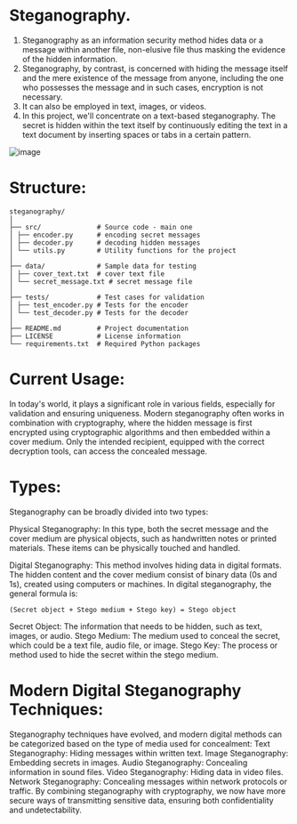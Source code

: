 # Steganography.
1) Steganography as an information security method hides data or a message within another file, non-elusive file thus masking the evidence of the hidden information. 
2) Steganography, by contrast, is concerned with hiding the message itself and the mere existence of the message from anyone, including the one who possesses the message and in such cases, encryption is not necessary. 
3) It can also be employed in text, images, or videos.
4) In this project, we'll concentrate on a text-based steganography. The secret is hidden within the text itself by continuously editing the text in a text document by inserting spaces or tabs in a certain pattern.

  ![image](https://github.com/user-attachments/assets/a553b2c9-88d1-4622-947d-efdb2c8728ff)

# Structure: 
```
steganography/
│
├── src/              # Source code - main one
│ ├── encoder.py      # encoding secret messages
│ ├── decoder.py      # decoding hidden messages
│ └── utils.py        # Utility functions for the project
│
├── data/             # Sample data for testing
│ ├── cover_text.txt  # cover text file
│ └── secret_message.txt # secret message file
│
├── tests/            # Test cases for validation
│ ├── test_encoder.py # Tests for the encoder
│ └── test_decoder.py # Tests for the decoder
│
├── README.md         # Project documentation
├── LICENSE           # License information
└── requirements.txt  # Required Python packages
```

# Current Usage:
In today's world, it plays a significant role in various fields, especially for validation and ensuring uniqueness. Modern steganography often works in combination with cryptography, where the hidden message is first encrypted using cryptographic algorithms and then embedded within a cover medium. Only the intended recipient, equipped with the correct decryption tools, can access the concealed message.

# Types:
Steganography can be broadly divided into two types:

Physical Steganography: In this type, both the secret message and the cover medium are physical objects, such as handwritten notes or printed materials. These items can be physically touched and handled.

Digital Steganography: This method involves hiding data in digital formats. The hidden content and the cover medium consist of binary data (0s and 1s), created using computers or machines. In digital steganography, the general formula is:

`(Secret object + Stego medium + Stego key) = Stego object`

Secret Object: The information that needs to be hidden, such as text, images, or audio.
Stego Medium: The medium used to conceal the secret, which could be a text file, audio file, or image.
Stego Key: The process or method used to hide the secret within the stego medium.

# Modern Digital Steganography Techniques:
Steganography techniques have evolved, and modern digital methods can be categorized based on the type of media used for concealment:
Text Steganography: Hiding messages within written text.
Image Steganography: Embedding secrets in images.
Audio Steganography: Concealing information in sound files.
Video Steganography: Hiding data in video files.
Network Steganography: Concealing messages within network protocols or traffic.
By combining steganography with cryptography, we now have more secure ways of transmitting sensitive data, ensuring both confidentiality and undetectability.
